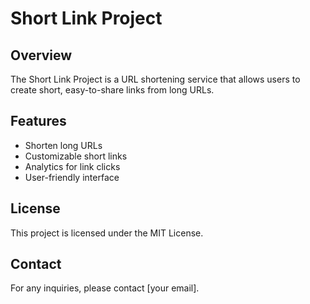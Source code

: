 # Short Link Project

## Overview
The Short Link Project is a URL shortening service that allows users to create short, easy-to-share links from long URLs.

## Features
- Shorten long URLs
- Customizable short links
- Analytics for link clicks
- User-friendly interface

## License
This project is licensed under the MIT License.

## Contact
For any inquiries, please contact [your email].

